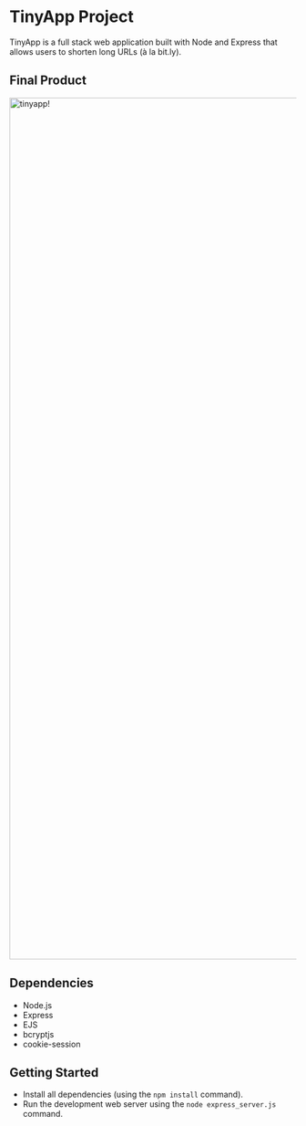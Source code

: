 # TinyApp Project

TinyApp is a full stack web application built with Node and Express that allows users to shorten long URLs (à la bit.ly).

## Final Product

<img width="1511" alt="tinyapp!" src="https://user-images.githubusercontent.com/99279776/177671709-d3b407f4-42c5-49d0-897c-72f5923a6b98.png">


## Dependencies

- Node.js
- Express
- EJS
- bcryptjs
- cookie-session

## Getting Started

- Install all dependencies (using the `npm install` command).
- Run the development web server using the `node express_server.js` command.
